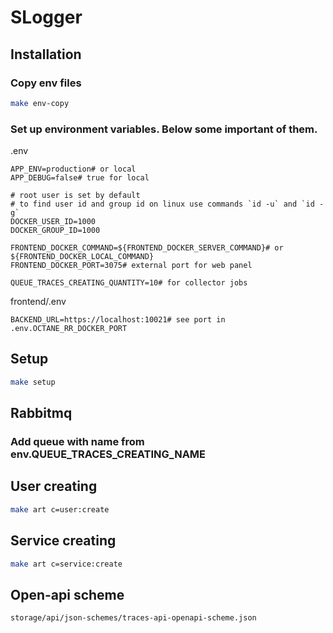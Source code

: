 # SLogger

## Installation

### Copy env files
```bash
make env-copy
```

### Set up environment variables. Below some important of them.
.env
```dotenv
APP_ENV=production# or local
APP_DEBUG=false# true for local

# root user is set by default
# to find user id and group id on linux use commands `id -u` and `id -g`
DOCKER_USER_ID=1000
DOCKER_GROUP_ID=1000

FRONTEND_DOCKER_COMMAND=${FRONTEND_DOCKER_SERVER_COMMAND}# or ${FRONTEND_DOCKER_LOCAL_COMMAND}
FRONTEND_DOCKER_PORT=3075# external port for web panel

QUEUE_TRACES_CREATING_QUANTITY=10# for collector jobs
```
frontend/.env
```dotenv
BACKEND_URL=https://localhost:10021# see port in .env.OCTANE_RR_DOCKER_PORT
```

## Setup
```bash
make setup
```

## Rabbitmq
### Add queue with name from env.QUEUE_TRACES_CREATING_NAME

## User creating
```bash
make art c=user:create
```

## Service creating
```bash
make art c=service:create
```

## Open-api scheme
```text
storage/api/json-schemes/traces-api-openapi-scheme.json
```
